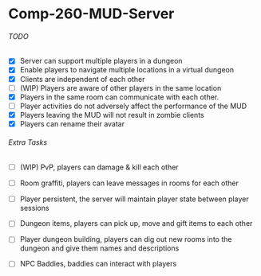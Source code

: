 # Comp-260-MUD-Server

###### TODO

- [x] Server can support multiple players in a dungeon
- [x] Enable players to navigate multiple locations in a virtual dungeon
- [x] Clients are independent of each other
- [ ] (WIP) Players are aware of other players in the same location
- [x] Players in the same room can communicate with each other.
- [ ] Player activities do not adversely affect the performance of the MUD
- [x] Players leaving the MUD will not result in zombie clients
- [x] Players can rename their avatar

###### Extra Tasks

- [ ] (WIP) PvP, players can damage & kill each other
- [ ] Room graffiti, players can leave messages in rooms for each other
- [ ] Player persistent, the server will maintain player state between player sessions
- [ ] Dungeon items, players can pick up, move and gift items to each other
- [ ] Player dungeon building, players can dig out new rooms into the dungeon and give them names and descriptions
- [ ] NPC Baddies, baddies can interact with players


